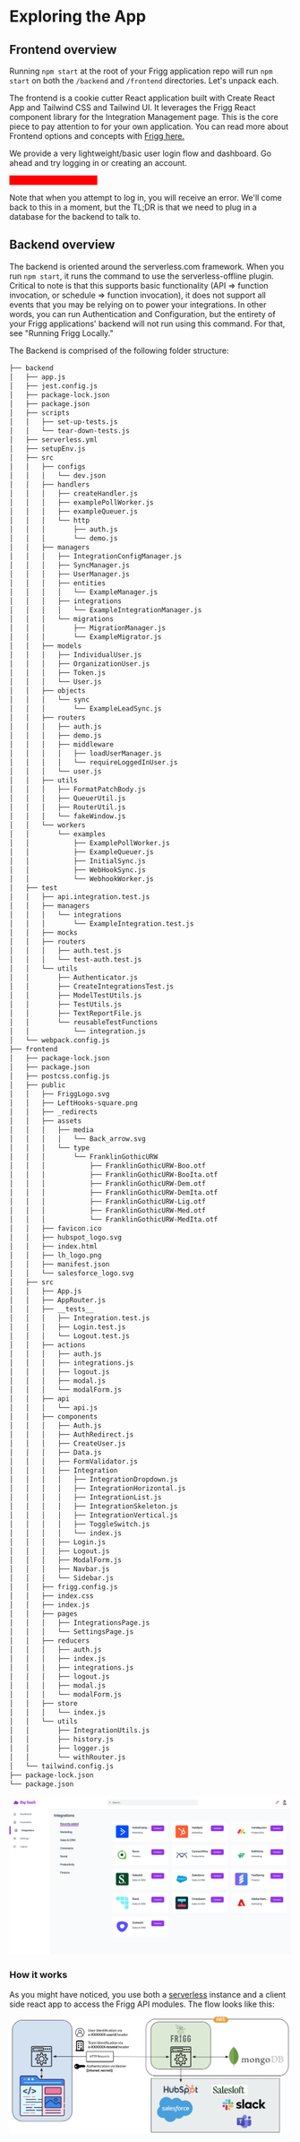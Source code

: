 # Exploring the App

## **Frontend overview**

Running `npm start` at the root of your Frigg application repo will run `npm start` on both the `/backend` and `/frontend` directories. Let's unpack each.

The frontend is a cookie cutter React application built with Create React App and Tailwind CSS and Tailwind UI. It leverages the Frigg React component library for the Integration Management page. This is the core piece to pay attention to for your own application. You can read more about Frontend options and concepts with [Frigg here.](../architecture.md)

We provide a very lightweight/basic user login flow and dashboard. Go ahead and try logging in or creating an account.

<mark style="color:red;background-color:red;">// Image of login screen</mark>

Note that when you attempt to log in, you will receive an error. We'll come back to this in a moment, but the TL;DR  is that we need to plug in a database for the backend to talk to.

## Backend overview

The backend is oriented around the serverless.com framework. When you run `npm start`, it runs the command to use the serverless-offline plugin. Critical to note is that this supports basic functionality (API => function invocation, or schedule => function invocation), it does not support all events that you may be relying on to power your integrations. In other words, you can run Authentication and Configuration, but the entirety of your Frigg applications' backend will not run using this command. For that, see "Running Frigg Locally."

The Backend is comprised of the following folder structure:

```
├── backend
│   ├── app.js
│   ├── jest.config.js
│   ├── package-lock.json
│   ├── package.json
│   ├── scripts
│   │   ├── set-up-tests.js
│   │   └── tear-down-tests.js
│   ├── serverless.yml
│   ├── setupEnv.js
│   ├── src
│   │   ├── configs
│   │   │   └── dev.json
│   │   ├── handlers
│   │   │   ├── createHandler.js
│   │   │   ├── examplePollWorker.js
│   │   │   ├── exampleQueuer.js
│   │   │   └── http
│   │   │       ├── auth.js
│   │   │       └── demo.js
│   │   ├── managers
│   │   │   ├── IntegrationConfigManager.js
│   │   │   ├── SyncManager.js
│   │   │   ├── UserManager.js
│   │   │   ├── entities
│   │   │   │   └── ExampleManager.js
│   │   │   ├── integrations
│   │   │   │   └── ExampleIntegrationManager.js
│   │   │   └── migrations
│   │   │       ├── MigrationManager.js
│   │   │       └── ExampleMigrator.js
│   │   ├── models
│   │   │   ├── IndividualUser.js
│   │   │   ├── OrganizationUser.js
│   │   │   ├── Token.js
│   │   │   └── User.js
│   │   ├── objects
│   │   │   └── sync
│   │   │       └── ExampleLeadSync.js
│   │   ├── routers
│   │   │   ├── auth.js
│   │   │   ├── demo.js
│   │   │   ├── middleware
│   │   │   │   ├── loadUserManager.js
│   │   │   │   └── requireLoggedInUser.js
│   │   │   └── user.js
│   │   ├── utils
│   │   │   ├── FormatPatchBody.js
│   │   │   ├── QueuerUtil.js
│   │   │   ├── RouterUtil.js
│   │   │   └── fakeWindow.js
│   │   └── workers
│   │       └── examples
│   │           ├── ExamplePollWorker.js
│   │           ├── ExampleQueuer.js
│   │           ├── InitialSync.js
│   │           ├── WebHookSync.js
│   │           └── WebhookWorker.js
│   ├── test
│   │   ├── api.integration.test.js
│   │   ├── managers
│   │   │   └── integrations
│   │   │       └── ExampleIntegration.test.js
│   │   ├── mocks
│   │   ├── routers
│   │   │   ├── auth.test.js
│   │   │   └── test-auth.test.js
│   │   └── utils
│   │       ├── Authenticator.js
│   │       ├── CreateIntegrationsTest.js
│   │       ├── ModelTestUtils.js
│   │       ├── TestUtils.js
│   │       ├── TextReportFile.js
│   │       └── reusableTestFunctions
│   │           └── integration.js
│   └── webpack.config.js
├── frontend
│   ├── package-lock.json
│   ├── package.json
│   ├── postcss.config.js
│   ├── public
│   │   ├── FriggLogo.svg
│   │   ├── LeftHooks-square.png
│   │   ├── _redirects
│   │   ├── assets
│   │   │   ├── media
│   │   │   │   └── Back_arrow.svg
│   │   │   └── type
│   │   │       └── FranklinGothicURW
│   │   │           ├── FranklinGothicURW-Boo.otf
│   │   │           ├── FranklinGothicURW-BooIta.otf
│   │   │           ├── FranklinGothicURW-Dem.otf
│   │   │           ├── FranklinGothicURW-DemIta.otf
│   │   │           ├── FranklinGothicURW-Lig.otf
│   │   │           ├── FranklinGothicURW-Med.otf
│   │   │           └── FranklinGothicURW-MedIta.otf
│   │   ├── favicon.ico
│   │   ├── hubspot_logo.svg
│   │   ├── index.html
│   │   ├── lh_logo.png
│   │   ├── manifest.json
│   │   └── salesforce_logo.svg
│   ├── src
│   │   ├── App.js
│   │   ├── AppRouter.js
│   │   ├── __tests__
│   │   │   ├── Integration.test.js
│   │   │   ├── Login.test.js
│   │   │   └── Logout.test.js
│   │   ├── actions
│   │   │   ├── auth.js
│   │   │   ├── integrations.js
│   │   │   ├── logout.js
│   │   │   ├── modal.js
│   │   │   └── modalForm.js
│   │   ├── api
│   │   │   └── api.js
│   │   ├── components
│   │   │   ├── Auth.js
│   │   │   ├── AuthRedirect.js
│   │   │   ├── CreateUser.js
│   │   │   ├── Data.js
│   │   │   ├── FormValidator.js
│   │   │   ├── Integration
│   │   │   │   ├── IntegrationDropdown.js
│   │   │   │   ├── IntegrationHorizontal.js
│   │   │   │   ├── IntegrationList.js
│   │   │   │   ├── IntegrationSkeleton.js
│   │   │   │   ├── IntegrationVertical.js
│   │   │   │   ├── ToggleSwitch.js
│   │   │   │   └── index.js
│   │   │   ├── Login.js
│   │   │   ├── Logout.js
│   │   │   ├── ModalForm.js
│   │   │   ├── Navbar.js
│   │   │   └── Sidebar.js
│   │   ├── frigg.config.js
│   │   ├── index.css
│   │   ├── index.js
│   │   ├── pages
│   │   │   ├── IntegrationsPage.js
│   │   │   └── SettingsPage.js
│   │   ├── reducers
│   │   │   ├── auth.js
│   │   │   ├── index.js
│   │   │   ├── integrations.js
│   │   │   ├── logout.js
│   │   │   ├── modal.js
│   │   │   └── modalForm.js
│   │   ├── store
│   │   │   └── index.js
│   │   └── utils
│   │       ├── IntegrationUtils.js
│   │       ├── history.js
│   │       ├── logger.js
│   │       └── withRouter.js
│   └── tailwind.config.js
├── package-lock.json
└── package.json
```

![](../../.gitbook/assets/screencapture-demo-friggframework-org-integrations-2022.png)

### How it works

As you might have noticed, you use both a [serverless](https://aws.amazon.com/serverless/) instance and a client side react app to access the Frigg API modules. The flow looks like this:

![](<../../.gitbook/assets/Screen Shot 2022-04-11 at 10.52.07 AM.png>)
